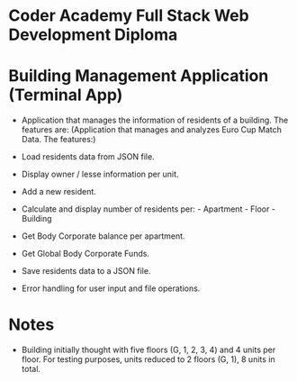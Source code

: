# Coder Academy Full Stack Web Development Diploma

# Building Management Application (Terminal App)

- Application that manages the information of residents of a building. The features are:
  (Application that manages and analyzes Euro Cup Match Data. The features:)

- Load residents data from JSON file.
- Display owner / lesse information per unit.
- Add a new resident.
- Calculate and display number of residents per: - Apartment - Floor - Building
- Get Body Corporate balance per apartment.
- Get Global Body Corporate Funds.
- Save residents data to a JSON file.
- Error handling for user input and file operations.

# Notes

- Building initially thought with five floors (G, 1, 2, 3, 4) and 4 units per floor. For testing purposes, units reduced to 2 floors (G, 1), 8 units in total.
